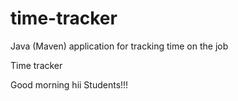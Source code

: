 # time-tracker
Java (Maven) application for tracking time on the job

Time tracker

Good morning hii Students!!!
